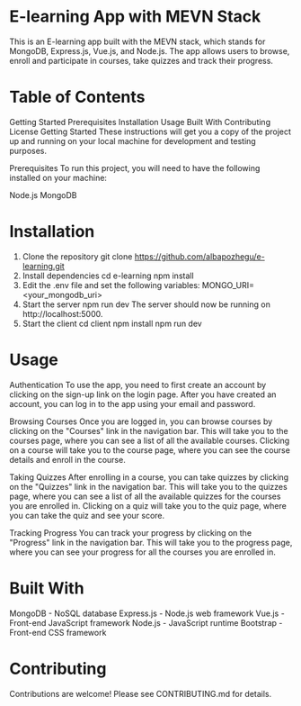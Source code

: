 # E-learning App with MEVN Stack
This is an E-learning app built with the MEVN stack, which stands for MongoDB, Express.js, Vue.js, and Node.js. The app allows users to browse, enroll and participate in courses, take quizzes and track their progress.

# Table of Contents
Getting Started
Prerequisites
Installation
Usage
Built With
Contributing
License
Getting Started
These instructions will get you a copy of the project up and running on your local machine for development and testing purposes.

Prerequisites
To run this project, you will need to have the following installed on your machine:

Node.js
MongoDB
# Installation
1. Clone the repository
git clone https://github.com/albapozhegu/e-learning.git
2. Install dependencies
cd e-learning
npm install
3. Edit the .env file and set the following variables:
MONGO_URI=<your_mongodb_uri>
4. Start the server
npm run dev
The server should now be running on http://localhost:5000.
5. Start the client
cd client
npm install
npm run dev

# Usage
Authentication
To use the app, you need to first create an account by clicking on the sign-up link on the login page. After you have created an account, you can log in to the app using your email and password.

Browsing Courses
Once you are logged in, you can browse courses by clicking on the "Courses" link in the navigation bar. This will take you to the courses page, where you can see a list of all the available courses. Clicking on a course will take you to the course page, where you can see the course details and enroll in the course.

Taking Quizzes
After enrolling in a course, you can take quizzes by clicking on the "Quizzes" link in the navigation bar. This will take you to the quizzes page, where you can see a list of all the available quizzes for the courses you are enrolled in. Clicking on a quiz will take you to the quiz page, where you can take the quiz and see your score.

Tracking Progress
You can track your progress by clicking on the "Progress" link in the navigation bar. This will take you to the progress page, where you can see your progress for all the courses you are enrolled in.

# Built With
MongoDB - NoSQL database
Express.js - Node.js web framework
Vue.js - Front-end JavaScript framework
Node.js - JavaScript runtime
Bootstrap - Front-end CSS framework

# Contributing
Contributions are welcome! Please see CONTRIBUTING.md for details.
